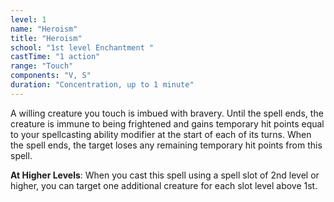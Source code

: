 ```yaml
---
level: 1
name: "Heroism"
title: "Heroism"
school: "1st level Enchantment "
castTime: "1 action"
range: "Touch"
components: "V, S"
duration: "Concentration, up to 1 minute"
---
```


A willing creature you touch is imbued with bravery. Until the spell ends, the creature is immune to being frightened and gains temporary hit points equal to your spellcasting ability modifier at the start of each of its turns. When the spell ends, the target loses any remaining temporary hit points from this spell.

**At Higher Levels**: When you cast this spell using a spell slot of 2nd level or higher, you can target one additional creature for each slot level above 1st.
